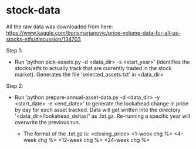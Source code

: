 # stock-data

All the raw data was downloaded from here: https://www.kaggle.com/borismarjanovic/price-volume-data-for-all-us-stocks-etfs/discussion/134703

Step 1:
- Run 'python pick-assets.py -d <data_dir> -s <start_year>' (identifies the stocks/etfs to actually track that are currently traded in the stock market). Generates the file 'selected_assets.txt' in <data_dir>

Step 2:
- Run 'python prepare-annual-asset-data.py -d <data_dir> -y <start_date> -e <end_date>' to generate the lookahead change in price by day for each asset tracked. Data will get written into the directory '<data_dir>/lookahead_deltas/' as <year>.txt.gz. Re-running a specific year will overwrite the previous run.
	- The format of the <year>.txt.gz is: 
		<date> <asset> <closing_price> <1-week chg %> <4-week chg %> <12-week chg %> <24-week chg %>


